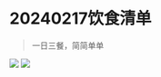 # 20240217饮食清单

> 一日三餐，简简单单

<img bor src="//cdn.jsdelivr.net/gh/caix-github/pics-storage/d6120240217.jpg">

<img bor src="//cdn.jsdelivr.net/gh/caix-github/pics-storage/d6220240217.jpg">